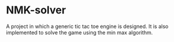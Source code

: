 # NMK-solver
A project in which a generic tic tac toe engine is designed. It is also implemented to solve the game using the min max algorithm.
